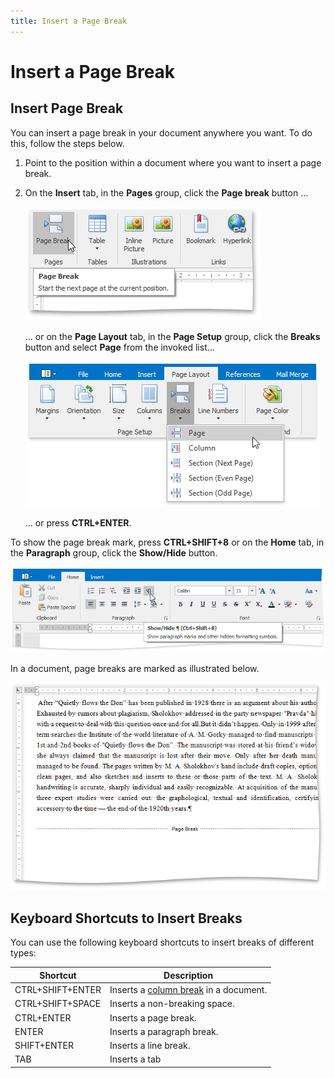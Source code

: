 ```yaml
---
title: Insert a Page Break
---
```

# Insert a Page Break
## Insert Page Break
You can insert a page break in your document anywhere you want. To do this, follow the steps below.
1. Point to the position within a document where you want to insert a page break.
2. On the **Insert** tab, in the **Pages** group, click the **Page break** button ...
	
	![RTEPageBreak](../../../images/img121358.png)
	
	... or on the **Page Layout** tab, in the **Page Setup** group, click the **Breaks** button and select **Page** from the invoked list...
	
	![PageBreakPageLayoutRibbon](../../../images/img121359.png)
	
	... or press **CTRL+ENTER**.

To show the page break mark, press **CTRL+SHIFT+8** or on the **Home** tab, in the **Paragraph** group, click the **Show/Hide** button.

![RTEShowHideParagraph](../../../images/img121269.png)

In a document, page breaks are marked as illustrated below.

![RTEBreakSectionMark](../../../images/img121270.png)

## Keyboard Shortcuts to Insert Breaks
You can use the following keyboard shortcuts to insert breaks of different types:

| Shortcut | Description |
|---|---|
| CTRL+SHIFT+ENTER | Inserts a [column break](../document-layout-and-page-setup/lay-out-text-in-columns.md) in a document. |
| CTRL+SHIFT+SPACE | Inserts a non-breaking space. |
| CTRL+ENTER | Inserts a page break. |
| ENTER | Inserts a paragraph break. |
| SHIFT+ENTER | Inserts a line break. |
| TAB | Inserts a tab |